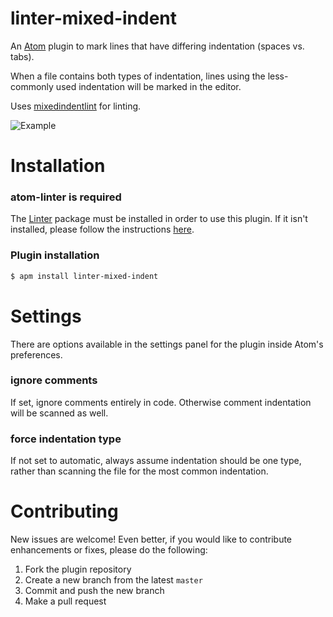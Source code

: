 # linter-mixed-indent

An [Atom](https://atom.io/) plugin to mark lines that have differing indentation (spaces vs. tabs).

When a file contains both types of indentation, lines using the less-commonly used indentation will be marked in the editor.

Uses [mixedindentlint](https://github.com/sirbrillig/mixedindentlint) for linting.

![Example](https://cldup.com/5Ap9gFqvCH.png)

# Installation

### atom-linter is required

The [Linter](https://atom.io/packages/linter) package must be installed in order to use this plugin. If it isn't installed, please follow the instructions [here](https://github.com/atom-community/linter#how-to--installation).

### Plugin installation
```sh
$ apm install linter-mixed-indent
```

# Settings

There are options available in the settings panel for the plugin inside Atom's preferences.

### ignore comments

If set, ignore comments entirely in code. Otherwise comment indentation will be scanned as well.

### force indentation type

If not set to automatic, always assume indentation should be one type, rather than scanning the file for the most common indentation.

# Contributing

New issues are welcome! Even better, if you would like to contribute enhancements or fixes, please do the following:

1. Fork the plugin repository
2. Create a new branch from the latest `master`
3. Commit and push the new branch
4. Make a pull request

